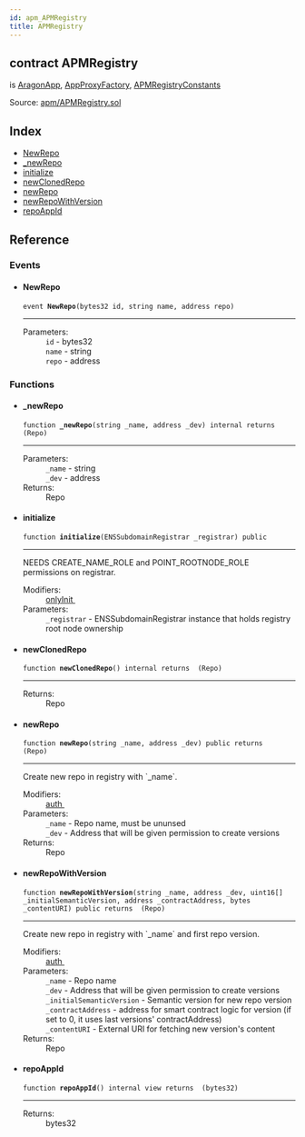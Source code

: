 ```yaml
---
id: apm_APMRegistry
title: APMRegistry
---
```


<div class="contract-doc"><div class="contract"><h2 class="contract-header"><span class="contract-kind">contract</span> APMRegistry</h2><p class="base-contracts"><span>is</span> <a href="apps_AragonApp.html">AragonApp</a><span>, </span><a href="factory_AppProxyFactory.html">AppProxyFactory</a><span>, </span><a href="apm_APMRegistry_APMRegistryConstants.html">APMRegistryConstants</a></p><div class="source">Source: <a href="https://github.com/aragon/aragonOS//blob/v3.1.4/contracts/apm/APMRegistry.sol" target="_blank">apm/APMRegistry.sol</a></div></div><div class="index"><h2>Index</h2><ul><li><a href="apm_APMRegistry.html#NewRepo">NewRepo</a></li><li><a href="apm_APMRegistry.html#_newRepo">_newRepo</a></li><li><a href="apm_APMRegistry.html#initialize">initialize</a></li><li><a href="apm_APMRegistry.html#newClonedRepo">newClonedRepo</a></li><li><a href="apm_APMRegistry.html#newRepo">newRepo</a></li><li><a href="apm_APMRegistry.html#newRepoWithVersion">newRepoWithVersion</a></li><li><a href="apm_APMRegistry.html#repoAppId">repoAppId</a></li></ul></div><div class="reference"><h2>Reference</h2><div class="events"><h3>Events</h3><ul><li><div class="item event"><span id="NewRepo" class="anchor-marker"></span><h4 class="name">NewRepo</h4><div class="body"><code class="signature">event <strong>NewRepo</strong><span>(bytes32 id, string name, address repo) </span></code><hr/><dl><dt><span class="label-parameters">Parameters:</span></dt><dd><div><code>id</code> - bytes32</div><div><code>name</code> - string</div><div><code>repo</code> - address</div></dd></dl></div></div></li></ul></div><div class="functions"><h3>Functions</h3><ul><li><div class="item function"><span id="_newRepo" class="anchor-marker"></span><h4 class="name">_newRepo</h4><div class="body"><code class="signature">function <strong>_newRepo</strong><span>(string _name, address _dev) </span><span>internal </span><span>returns  (Repo) </span></code><hr/><dl><dt><span class="label-parameters">Parameters:</span></dt><dd><div><code>_name</code> - string</div><div><code>_dev</code> - address</div></dd><dt><span class="label-return">Returns:</span></dt><dd>Repo</dd></dl></div></div></li><li><div class="item function"><span id="initialize" class="anchor-marker"></span><h4 class="name">initialize</h4><div class="body"><code class="signature">function <strong>initialize</strong><span>(ENSSubdomainRegistrar _registrar) </span><span>public </span></code><hr/><div class="description"><p>NEEDS CREATE_NAME_ROLE and POINT_ROOTNODE_ROLE permissions on registrar.</p></div><dl><dt><span class="label-modifiers">Modifiers:</span></dt><dd><a href="common_Initializable.html#onlyInit">onlyInit </a></dd><dt><span class="label-parameters">Parameters:</span></dt><dd><div><code>_registrar</code> - ENSSubdomainRegistrar instance that holds registry root node ownership</div></dd></dl></div></div></li><li><div class="item function"><span id="newClonedRepo" class="anchor-marker"></span><h4 class="name">newClonedRepo</h4><div class="body"><code class="signature">function <strong>newClonedRepo</strong><span>() </span><span>internal </span><span>returns  (Repo) </span></code><hr/><dl><dt><span class="label-return">Returns:</span></dt><dd>Repo</dd></dl></div></div></li><li><div class="item function"><span id="newRepo" class="anchor-marker"></span><h4 class="name">newRepo</h4><div class="body"><code class="signature">function <strong>newRepo</strong><span>(string _name, address _dev) </span><span>public </span><span>returns  (Repo) </span></code><hr/><div class="description"><p>Create new repo in registry with `_name`.</p></div><dl><dt><span class="label-modifiers">Modifiers:</span></dt><dd><a href="apps_AragonApp.html#auth">auth </a></dd><dt><span class="label-parameters">Parameters:</span></dt><dd><div><code>_name</code> - Repo name, must be ununsed</div><div><code>_dev</code> - Address that will be given permission to create versions</div></dd><dt><span class="label-return">Returns:</span></dt><dd>Repo</dd></dl></div></div></li><li><div class="item function"><span id="newRepoWithVersion" class="anchor-marker"></span><h4 class="name">newRepoWithVersion</h4><div class="body"><code class="signature">function <strong>newRepoWithVersion</strong><span>(string _name, address _dev, uint16[] _initialSemanticVersion, address _contractAddress, bytes _contentURI) </span><span>public </span><span>returns  (Repo) </span></code><hr/><div class="description"><p>Create new repo in registry with `_name` and first repo version.</p></div><dl><dt><span class="label-modifiers">Modifiers:</span></dt><dd><a href="apps_AragonApp.html#auth">auth </a></dd><dt><span class="label-parameters">Parameters:</span></dt><dd><div><code>_name</code> - Repo name</div><div><code>_dev</code> - Address that will be given permission to create versions</div><div><code>_initialSemanticVersion</code> - Semantic version for new repo version</div><div><code>_contractAddress</code> - address for smart contract logic for version (if set to 0, it uses last versions&#x27; contractAddress)</div><div><code>_contentURI</code> - External URI for fetching new version&#x27;s content</div></dd><dt><span class="label-return">Returns:</span></dt><dd>Repo</dd></dl></div></div></li><li><div class="item function"><span id="repoAppId" class="anchor-marker"></span><h4 class="name">repoAppId</h4><div class="body"><code class="signature">function <strong>repoAppId</strong><span>() </span><span>internal </span><span>view </span><span>returns  (bytes32) </span></code><hr/><dl><dt><span class="label-return">Returns:</span></dt><dd>bytes32</dd></dl></div></div></li></ul></div></div></div>

